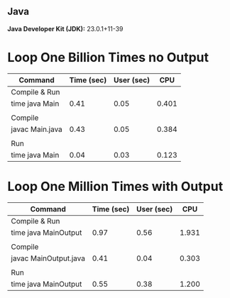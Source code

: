 ## Java

**Java Developer Kit (JDK):** 23.0.1+11-39

# Loop One Billion Times no Output

| Command         | Time (sec) | User (sec) | CPU   |
|-----------------|------------|------------|-------|
| Compile & Run   |            |            |       |
| time java Main  | 0.41       | 0.05       | 0.401 |
|                 |            |            |       |
| Compile         |            |            |       |
| javac Main.java | 0.43       | 0.05       | 0.384 |
|                 |            |            |       |
| Run             |            |            |       |
| time java Main  | 0.04       | 0.03       | 0.123 |

# Loop One Million Times with Output

| Command               | Time (sec) | User (sec) | CPU   |
|-----------------------|------------|------------|-------|
| Compile & Run         |            |            |       |
| time java MainOutput  | 0.97       | 0.56       | 1.931 |
|                       |            |            |       |
| Compile               |            |            |       |
| javac MainOutput.java | 0.41       | 0.04       | 0.303 |
|                       |            |            |       |
| Run                   |            |            |       |
| time java MainOutput  | 0.55       | 0.38       | 1.200 |
